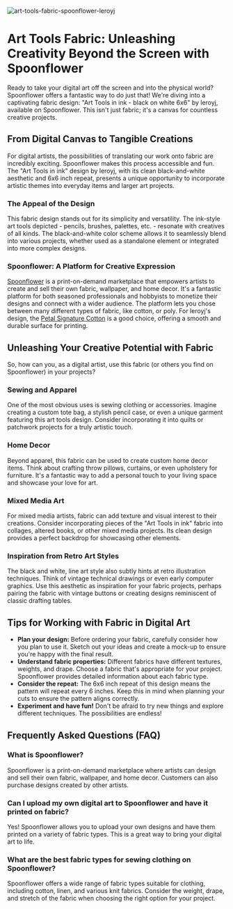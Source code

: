 ![art-tools-fabric-spoonflower-leroyj](https://images.pexels.com/photos/20818857/pexels-photo-20818857.jpeg?auto=compress&cs=tinysrgb&fit=crop&h=627&w=1200)

# Art Tools Fabric: Unleashing Creativity Beyond the Screen with Spoonflower

Ready to take your digital art off the screen and into the physical world? Spoonflower offers a fantastic way to do just that! We're diving into a captivating fabric design: "Art Tools in ink - black on white 6x6" by leroyj, available on Spoonflower. This isn't just fabric; it's a canvas for countless creative projects.

## From Digital Canvas to Tangible Creations

For digital artists, the possibilities of translating our work onto fabric are incredibly exciting. Spoonflower makes this process accessible and fun. The "Art Tools in ink" design by leroyj, with its clean black-and-white aesthetic and 6x6 inch repeat, presents a unique opportunity to incorporate artistic themes into everyday items and larger art projects.

### The Appeal of the Design

This fabric design stands out for its simplicity and versatility. The ink-style art tools depicted - pencils, brushes, palettes, etc. - resonate with creatives of all kinds. The black-and-white color scheme allows it to seamlessly blend into various projects, whether used as a standalone element or integrated into more complex designs.

### Spoonflower: A Platform for Creative Expression

[Spoonflower](https://www.spoonflower.com/) is a print-on-demand marketplace that empowers artists to create and sell their own fabric, wallpaper, and home decor. It's a fantastic platform for both seasoned professionals and hobbyists to monetize their designs and connect with a wider audience. The platform lets you chose between many different types of fabric, like cotton, or poly. For leroyj's design, the [Petal Signature Cotton](https://www.spoonflower.com/en/fabric/14090661-art-tools-ink-black-on-white-6x6-by-leroyj?fabric=petal_signature_cotton) is a good choice, offering a smooth and durable surface for printing.

## Unleashing Your Creative Potential with Fabric

So, how can you, as a digital artist, use this fabric (or others you find on Spoonflower) in your projects?

### Sewing and Apparel

One of the most obvious uses is sewing clothing or accessories. Imagine creating a custom tote bag, a stylish pencil case, or even a unique garment featuring this art tools design. Consider incorporating it into quilts or patchwork projects for a truly artistic touch.

### Home Decor

Beyond apparel, this fabric can be used to create custom home decor items. Think about crafting throw pillows, curtains, or even upholstery for furniture. It's a fantastic way to add a personal touch to your living space and showcase your love for art.

### Mixed Media Art

For mixed media artists, fabric can add texture and visual interest to their creations. Consider incorporating pieces of the "Art Tools in ink" fabric into collages, altered books, or other mixed media projects. Its clean design provides a perfect backdrop for showcasing other elements.

### Inspiration from Retro Art Styles

The black and white, line art style also subtly hints at retro illustration techniques. Think of vintage technical drawings or even early computer graphics. Use this aesthetic as inspiration for your fabric projects, perhaps pairing the fabric with vintage buttons or creating designs reminiscent of classic drafting tables.

## Tips for Working with Fabric in Digital Art

*   **Plan your design:** Before ordering your fabric, carefully consider how you plan to use it. Sketch out your ideas and create a mock-up to ensure you're happy with the final result.
*   **Understand fabric properties:** Different fabrics have different textures, weights, and drape. Choose a fabric that's appropriate for your project. Spoonflower provides detailed information about each fabric type.
*   **Consider the repeat:** The 6x6 inch repeat of this design means the pattern will repeat every 6 inches. Keep this in mind when planning your cuts to ensure the pattern aligns correctly.
*   **Experiment and have fun!** Don't be afraid to try new things and explore different techniques. The possibilities are endless!

## Frequently Asked Questions (FAQ)

### What is Spoonflower?

Spoonflower is a print-on-demand marketplace where artists can design and sell their own fabric, wallpaper, and home decor. Customers can also purchase designs created by other artists.

### Can I upload my own digital art to Spoonflower and have it printed on fabric?

Yes! Spoonflower allows you to upload your own designs and have them printed on a variety of fabric types. This is a great way to bring your digital art to life.

### What are the best fabric types for sewing clothing on Spoonflower?

Spoonflower offers a wide range of fabric types suitable for clothing, including cotton, linen, and various knit fabrics. Consider the weight, drape, and stretch of the fabric when choosing the right option for your project.

